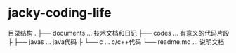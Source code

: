 # jacky-coding-life

目录结构
.
├── documents                 … 技术文档和日记
├── codes                     … 有意义的代码片段
├  ├── javas                  … java代码
├  └── c                      … c/c++代码
└── readme.md                 … 说明文档